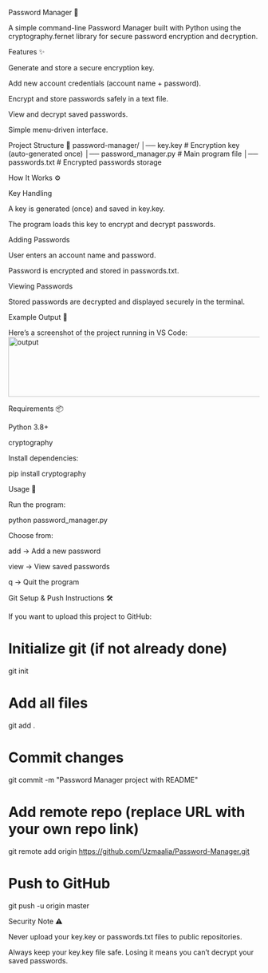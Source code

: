 Password Manager 🔐

A simple command-line Password Manager built with Python using the cryptography.fernet library for secure password encryption and decryption.


Features ✨

Generate and store a secure encryption key.

Add new account credentials (account name + password).

Encrypt and store passwords safely in a text file.

View and decrypt saved passwords.

Simple menu-driven interface.


Project Structure 📂
password-manager/
│── key.key             # Encryption key (auto-generated once)
│── password_manager.py # Main program file
│── passwords.txt       # Encrypted passwords storage


How It Works ⚙️

Key Handling

A key is generated (once) and saved in key.key.

The program loads this key to encrypt and decrypt passwords.

Adding Passwords

User enters an account name and password.

Password is encrypted and stored in passwords.txt.

Viewing Passwords

Stored passwords are decrypted and displayed securely in the terminal.


Example Output 📸

Here’s a screenshot of the project running in VS Code: <img width="683" height="120" alt="output" src="https://github.com/user-attachments/assets/cee96c76-34bd-40d3-8b11-f2b60fc71075" />


Requirements 📦

Python 3.8+

cryptography

Install dependencies:

pip install cryptography


Usage 🚀

Run the program:

python password_manager.py


Choose from:

add → Add a new password

view → View saved passwords

q → Quit the program


Git Setup & Push Instructions 🛠️

If you want to upload this project to GitHub:

# Initialize git (if not already done)
git init

# Add all files
git add .

# Commit changes
git commit -m "Password Manager project with README"

# Add remote repo (replace URL with your own repo link)
git remote add origin https://github.com/Uzmaalia/Password-Manager.git

# Push to GitHub
git push -u origin master


Security Note ⚠️

Never upload your key.key or passwords.txt files to public repositories.

Always keep your key.key file safe. Losing it means you can’t decrypt your saved passwords.
